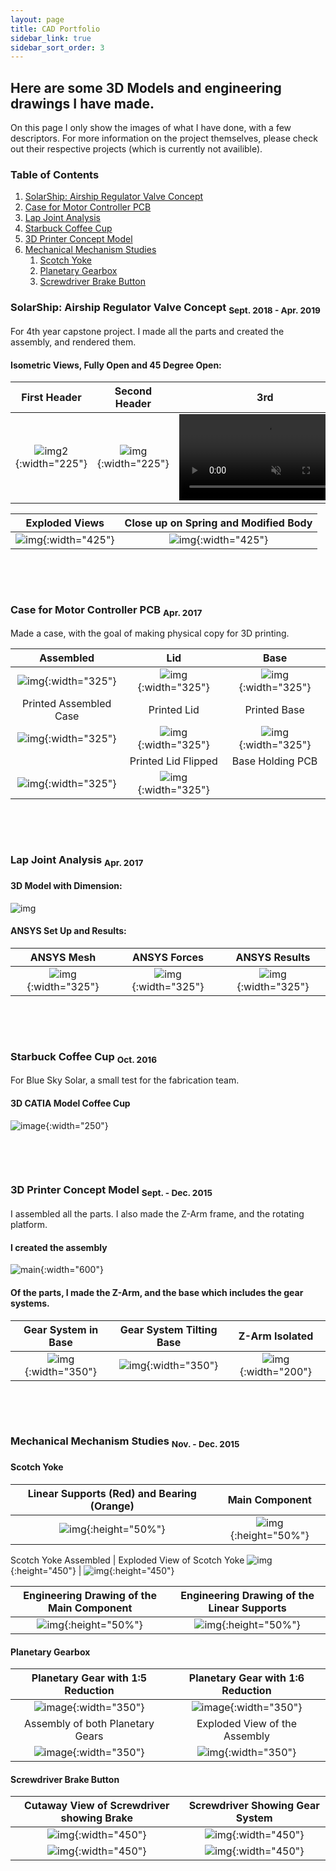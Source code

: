 ```yaml
---
layout: page
title: CAD Portfolio
sidebar_link: true
sidebar_sort_order: 3
---
```


## Here are some 3D Models and engineering drawings I have made.
On this page I only show the images of what I have done, with a few descriptors. For more information on the project themselves, please check out their respective projects (which is currently not availible).

### Table of Contents

1. [SolarShip: Airship Regulator Valve Concept](#1)
2. [Case for Motor Controller PCB](#2)
3. [Lap Joint Analysis](#3)
4. [Starbuck Coffee Cup](#4)
5. [3D Printer Concept Model](#5)
6. [Mechanical Mechanism Studies](#6)
   1. [Scotch Yoke](#6a)
   2. [Planetary Gearbox](#6b)
   3. [Screwdriver Brake Button](#6c)
   
   
### SolarShip: Airship Regulator Valve Concept <sub> Sept. 2018 - Apr. 2019 </sub> <a name="1"></a>
For 4th year capstone project. I made all the parts and created the assembly, and rendered them.

#### Isometric Views, Fully Open and 45 Degree Open:

First Header | Second Header | 3rd
:------------: | :-------------: |:---------------:
![img2](images/portfolio/ss1assemFullOpen.PNG "SolarShip Inventor Rendered Model Front"){:width="225"}  | ![img](/images/portfolio/ss1-45openBackBiew.PNG "SolarShip Inventor Rendered Model Back"){:width="225"}  | <a href="https://gyazo.com/415405b4618acde840b53b577b668791"><video alt="Valve Opening" width="275" muted loop playsinline controls><source src="https://i.gyazo.com/415405b4618acde840b53b577b668791.mp4" type="video/mp4" /></video></a> 

 Exploded Views| Close up on Spring and Modified Body
:------------: | :-------------: 
![img](/images/portfolio/ss1exploded.PNG "SolarShip Inventor Rendered Model Exploded"){:width="425"}  | ![img](/images/portfolio/ss1springCloseUp.JPG "SolarShip Inventor Rendered Model Close Up"){:width="425"} 

<p>&nbsp;</p> 
<p>&nbsp;</p> 

### Case for Motor Controller PCB <sub> Apr. 2017 </sub> <a name="2"></a>
Made a case, with the goal of making physical copy for 3D printing.

Assembled | Lid | Base
:------------: | :-------------: |:---------------:
![img](/images/portfolio/mcCaseAssem.PNG "3D Solidworks Model Assembled"){:width="325"}  | ![img](/images/portfolio/mcCaseLid.PNG "3D Solidworks Model Lid"){:width="325"}  | ![img](/images/portfolio/mcCaseBase.PNG "3D Solidworks Model Base"){:width="325"} 
Printed Assembled Case | Printed Lid | Printed Base
![img](/images/portfolio/mcPrintedCaseAssem.PNG "Printed Case Assembled"){:width="325"}  | ![img](/images/portfolio/mcPrintedCaseLid.PNG "Printed Case Lid Top View"){:width="325"}  | ![img](/images/portfolio/mcPrintedCaseBase.PNG "Printed Case Base"){:width="325"} 
    | Printed Lid Flipped | Base Holding PCB 
 | ![img](/images/portfolio/mcPrintedCaseFlipped.PNG "Printed Case Bottom View"){:width="325"}  | ![img](/images/portfolio/mcPrintedCasePCB.PNG "Printed Case with PCB it was made for"){:width="325"} 


<p>&nbsp;</p> 
<p>&nbsp;</p> 

### Lap Joint Analysis <sub> Apr. 2017 </sub> <a name="3"></a>

#### 3D Model with Dimension:
![img](/images/portfolio/LapJointModel.PNG "3D Soldiworks Model Lapjoint")

#### ANSYS Set Up and Results:

ANSYS Mesh | ANSYS Forces | ANSYS Results
:------------: | :-------------: |:---------------:
![img](/images/portfolio/LapJointFEAmesh.PNG "ANSYS Model Lapjoint Mesh"){:width="325"} | ![img](/images/portfolio/LapJointFEAforceApp.PNG "ANSYS Model Lapjoint Force"){:width="325"} | ![img](/images/portfolio/LapJointFEAresults.PNG "ANSYS Model Lapjoint Results"){:width="325"}

<p>&nbsp;</p> 
<p>&nbsp;</p> 

### Starbuck Coffee Cup <sub> Oct. 2016 </sub> <a name="4"></a>
For Blue Sky Solar, a small test for the fabrication team.

#### 3D CATIA Model Coffee Cup
![image](/images/portfolio/coffee-cup.PNG "CATIA Coffee Cup Model"){:width="250"}

<p>&nbsp;</p> 
<p>&nbsp;</p> 

### 3D Printer Concept Model <sub> Sept. - Dec. 2015 </sub> <a name="5"></a>
I assembled all the parts. I also made the Z-Arm frame, and the rotating platform.

#### I created the assembly       
![main](/images/portfolio/3DprinterAssem.PNG "3D Printer Assembled" ){:width="600"} 

#### Of the parts, I made the Z-Arm, and the base which includes the gear systems.

Gear System in Base | Gear System Tilting Base | Z-Arm Isolated
:-----------------: | :----------------------: | :---------------:
![img](/images/portfolio/3DprinterBaseGearSystem.PNG "System for the Base" ){:width="350"} | ![img](/images/portfolio/3DprinterBaseTiltGearSystem.PNG "System for tilting the Base" ){:width="350"} | ![img](/images/portfolio/3DprinterZarmSep.PNG "Z-Arm Alone" ){:width="200"}

<p>&nbsp;</p> 
<p>&nbsp;</p>

### Mechanical Mechanism Studies <sub> Nov. - Dec. 2015 </sub> <a name="6"></a>

#### Scotch Yoke <a name="6a"></a>

Linear Supports (Red) and Bearing (Orange) | Main Component
:------------: | :-------------: 
![img](/images/portfolio/MMSscotchyokeBearingSupport.PNG "Linear Supports (Red) and Bearing (Orange)" ){:height="50%"} | ![img](/images/portfolio/MMSscotchyokeLinear.PNG "Main Component" ){:height="50%"}

Scotch Yoke Assembled | Exploded View of Scotch Yoke
![img](/images/portfolio/MMSscotchyokeAssem.PNG "Scotch Yoke Assembled" ){:height="450"} | ![img](/images/portfolio/MMSscotchyokeAssemEngdiagram.png "Engineering Drawing of the Assembly" ){:height="450"}

Engineering Drawing of the Main Component | Engineering Drawing of the Linear Supports
:------------: | :-------------: 
![img](/images/portfolio/MMSscotchyokeSupportEngdiagram.png "Engineering Drawing of the Linear Supports" ){:height="50%"} | ![img](/images/portfolio/MMSscotchyokeLineaEngdiagram.png "Engineering Drawing of the Main Component" ){:height="50%"}

#### Planetary Gearbox <a name="6b"></a>

Planetary Gear with 1:5 Reduction | Planetary Gear with 1:6 Reduction
:-------------------------------: | :-------------: 
![image](/images/portfolio/MMSplanetary1-5.PNG "Solidworks Model Planetary Gear 1:5 "){:width="350"} | ![image](/images/portfolio/MMSplanetary1-6.PNG "Solidworks Model Planetary Gear 1:6 "){:width="350"}
Assembly of both Planetary Gears | Exploded View of the Assembly
![image](/images/portfolio/MMSplanetaryCombined.PNG "Solidworks Model Planetary Gear Combined"){:width="350"} | ![img](/images/portfolio/MMSplanetaryGearAssemtEngdiagram.png "Solidworks Model Planetary Gear Combined Exploded View" ){:width="350"}

#### Screwdriver Brake Button <a name="6c"></a>

Cutaway View of Screwdriver showing Brake | Screwdriver Showing Gear System
:---------------------------------------: | :-------------: 
![img](/images/portfolio/MMSscrewdriveAssem.PNG ){:width="450"} | ![img](/images/portfolio/MMSscrewdriveAssemTransparant.PNG ){:width="450"}
![img](/images/portfolio/MMSscrewdriveAssemSpringEngdiagram.png  ){:width="450"} | ![img](/images/portfolio/MMSscrewdriveShaftEngdiagram.png ){:width="450"}
